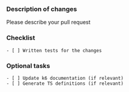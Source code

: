 ### Description of changes

Please describe your pull request

### Checklist
```[tasklist]
- [ ] Written tests for the changes
```

### Optional tasks
```[tasklist]
- [ ] Update k6 documentation (if relevant)
- [ ] Generate TS definitions (if relevant)
```